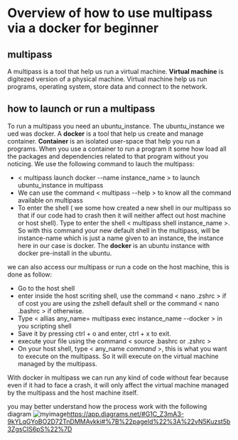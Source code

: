 # Overview of how to use multipass via a docker for beginner
## multipass
A multipass is a tool that help us run a virtual machine. __Virtual machine__ is digitezed version of a physical machine. Virtual machine help us run programs, operating system, store data and connect to the network.
## how to launch or run a multipass 
To run a multipass you need an ubuntu_instance. The ubuntu_instance we ued was docker. A __docker__ is a tool that help us create and manage container. __Container__ is an isolated user-space that help you run a programs. When you use a container to run a program it some how load all the packages and dependencies related to that program without you noticing.
We use the following command to lauch the multipass:
- < multipass launch docker --name instance_name > to launch ubuntu_instance in multipass 
- We can use the command < multipass --help > to know all the command available on multipass
- To enter the shell ( we some how created a new shell in our multipass so that if our code had to crash then it will neither affect out host machine or host shell). Type to enter the shell < multipass shell instance_name >. So with this command your new default shell in the multipass, will be instance-name which is just a name given to an instance, the instance here in our case is docker. The __docker__ is an ubuntu instance with docker pre-install in the ubuntu.

we can also access our multipass or run a code on the host machine, this is done as follow:
- Go to the host shell 
- enter inside the host scriting shell, use the command < nano .zshrc > if of cost you are using the zshell default shell or the command < nano .bashrc > if otherwise.  
- Type < allias any_name= multipass exec instance_name --docker > in you scripting shell
- Save it by pressing ctrl + o and enter, ctrl + x to exit.
- execute your file using the command  < source .bashrc or .zshrc >
- On your host shell, type < any_name _command_ >, this is what you want to execute on the multipass. So it will execute on the virtual machine managed by the multipass.

 With docker in multipass we can run any kind of code without fear because even if it had to face a crash, it will only affect the virtual machine managed by the multipass and the host machine itself. 
  
you may better understand how the process work with the following diagram
![myimage](doc.drawio)https://app.diagrams.net/#G1C_Z3mA3-9kYLqGYoBO2D72TnDMMAykki#%7B%22pageId%22%3A%22vN5Kuzst5b3ZgsCIS6pS%22%7D
